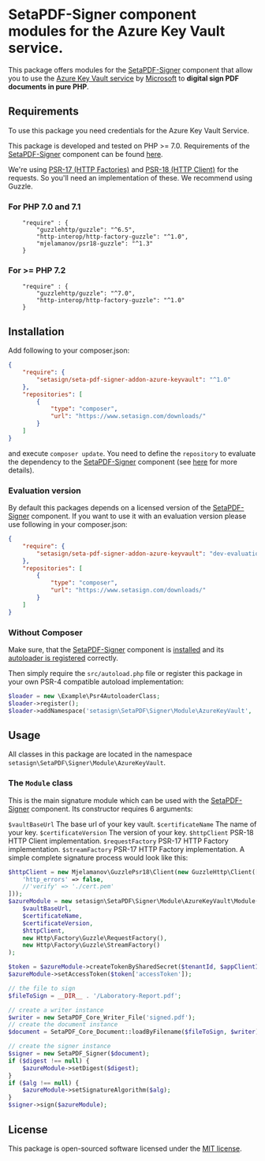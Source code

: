 #  SetaPDF-Signer component modules for the Azure Key Vault service.

This package offers modules for the [SetaPDF-Signer](https://www.setasign.com/signer) component that allow you to use
the [Azure Key Vault service](https://azure.microsoft.com/services/key-vault/) by 
[Microsoft](https://www.microsoft.com) to **digital sign PDF documents in pure PHP**.

## Requirements

To use this package you need credentials for the Azure Key Vault Service.

This package is developed and tested on PHP >= 7.0. Requirements of the [SetaPDF-Signer](https://www.setasign.com/signer)
component can be found [here](https://manuals.setasign.com/setapdf-signer-manual/getting-started/#index-1).

We're using [PSR-17 (HTTP Factories)](https://www.php-fig.org/psr/psr-17/) and [PSR-18 (HTTP Client)](https://www.php-fig.org/psr/psr-18/)
for the requests. So you'll need an implementation of these. We recommend using Guzzle. 

### For PHP 7.0 and 7.1
```
    "require" : {
        "guzzlehttp/guzzle": "^6.5",
        "http-interop/http-factory-guzzle": "^1.0",
        "mjelamanov/psr18-guzzle": "^1.3"
    }
```

### For >= PHP 7.2
```
    "require" : {
        "guzzlehttp/guzzle": "^7.0",
        "http-interop/http-factory-guzzle": "^1.0"
    }
```

## Installation
Add following to your composer.json:

```json
{
    "require": {
        "setasign/seta-pdf-signer-addon-azure-keyvault": "^1.0"
    },
    "repositories": [
        {
            "type": "composer",
            "url": "https://www.setasign.com/downloads/"
        }
    ]
}
```

and execute `composer update`. You need to define the `repository` to evaluate the dependency to the
[SetaPDF-Signer](https://www.setasign.com/signer) component
(see [here](https://getcomposer.org/doc/faqs/why-can%27t-composer-load-repositories-recursively.md) for more details).

### Evaluation version
By default this packages depends on a licensed version of the [SetaPDF-Signer](https://www.setasign.com/signer)
component. If you want to use it with an evaluation version please use following in your composer.json:

```json
{
    "require": {
        "setasign/seta-pdf-signer-addon-azure-keyvault": "dev-evaluation"
    },
    "repositories": [
        {
            "type": "composer",
            "url": "https://www.setasign.com/downloads/"
        }
    ]
}
```

### Without Composer

Make sure, that the [SetaPDF-Signer](https://www.setasign.com/signer) component 
is [installed](https://manuals.setasign.com/setapdf-core-manual/installation/#index-2) and
its [autoloader is registered](https://manuals.setasign.com/setapdf-core-manual/getting-started/#index-1) correctly.

Then simply require the `src/autoload.php` file or register this package in your own PSR-4 compatible autoload implementation:

```php
$loader = new \Example\Psr4AutoloaderClass;
$loader->register();
$loader->addNamespace('setasign\SetaPDF\Signer\Module\AzureKeyVault', 'path/to/src/');
```

## Usage

All classes in this package are located in the namespace `setasign\SetaPDF\Signer\Module\AzureKeyVault`.

### The `Module` class

This is the main signature module which can be used with the [SetaPDF-Signer](https://www.setasign.com/signer)
component. Its constructor requires 6 arguments:

`$vaultBaseUrl` The base url of your key vault.
`$certificateName` The name of your key.
`$certificateVersion` The version of your key.
`$httpClient` PSR-18 HTTP Client implementation.
`$requestFactory` PSR-17 HTTP Factory implementation.
`$streamFactory` PSR-17 HTTP Factory implementation.
A simple complete signature process would look like this:

```php
$httpClient = new Mjelamanov\GuzzlePsr18\Client(new GuzzleHttp\Client([
    'http_errors' => false,
    //'verify' => './cert.pem'
]));
$azureModule = new setasign\SetaPDF\Signer\Module\AzureKeyVault\Module(
    $vaultBaseUrl,
    $certificateName,
    $certificateVersion,
    $httpClient,
    new Http\Factory\Guzzle\RequestFactory(),
    new Http\Factory\Guzzle\StreamFactory()
);

$token = $azureModule->createTokenBySharedSecret($tenantId, $appClientId, $appClientSecret);
$azureModule->setAccessToken($token['accessToken']);

// the file to sign
$fileToSign = __DIR__ . '/Laboratory-Report.pdf';

// create a writer instance
$writer = new SetaPDF_Core_Writer_File('signed.pdf');
// create the document instance
$document = SetaPDF_Core_Document::loadByFilename($fileToSign, $writer);

// create the signer instance
$signer = new SetaPDF_Signer($document);
if ($digest !== null) {
    $azureModule->setDigest($digest);
}
if ($alg !== null) {
    $azureModule->setSignatureAlgorithm($alg);
}
$signer->sign($azureModule);
```

## License

This package is open-sourced software licensed under the [MIT license](https://opensource.org/licenses/MIT).